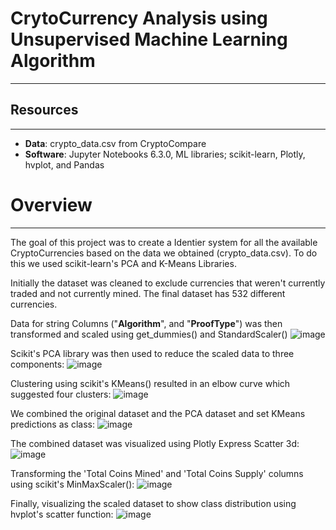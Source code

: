 # **CrytoCurrency Analysis using Unsupervised Machine Learning Algorithm**
--------------------------------------------------------------------------

## **Resources**
------------------

* **Data**: crypto_data.csv from CryptoCompare 
* **Software**: Jupyter Notebooks 6.3.0, ML libraries; scikit-learn, Plotly, hvplot, and Pandas

# **Overview**
------------------
The goal of this project was to create a Identier system for all the available CryptoCurrencies based on the data we obtained (crypto_data.csv). To do this we used scikit-learn's PCA and K-Means Libraries.

Initially the dataset was cleaned to exclude currencies that weren't currently traded and not currently mined. The final dataset has 532 different currencies.

Data for string Columns ("**Algorithm**", and "**ProofType**") was then transformed and scaled using get_dummies() and StandardScaler()
![image](https://user-images.githubusercontent.com/93295751/158043651-28ccb511-866c-40e1-bc6c-66469f45cd14.png)

Scikit's PCA library was then used to reduce the scaled data to three components:
![image](https://user-images.githubusercontent.com/93295751/158043678-8d45d27e-0d0c-45a3-a843-ca3900dce3ad.png)

Clustering using scikit's KMeans() resulted in an elbow curve which suggested four clusters:
![image](https://user-images.githubusercontent.com/93295751/158043720-f96920d0-a2ae-40de-b93e-fb46d75bd79f.png)

We combined the original dataset and the PCA dataset and set KMeans predictions as class:
![image](https://user-images.githubusercontent.com/93295751/158043750-8998ca11-cd21-4cae-9af1-a7565d6dcb3f.png)

The combined dataset was visualized using Plotly Express Scatter 3d:
![image](https://user-images.githubusercontent.com/93295751/158043771-9415387b-cd30-422c-8c76-8d081cde9cc5.png)

Transforming the 'Total Coins Mined' and 'Total Coins Supply' columns using scikit's MinMaxScaler():
![image](https://user-images.githubusercontent.com/93295751/158043787-70331aeb-3449-4177-bb9c-230ebf3c4dd3.png)

Finally, visualizing the scaled dataset to show class distribution using hvplot's scatter function:
![image](https://user-images.githubusercontent.com/93295751/158043797-f610d6d1-2a5a-4582-9de9-1c34a9a6f091.png)




